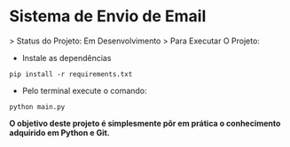 <h1>Sistema de Envio de Email</h1>
> Status do Projeto: Em Desenvolvimento
> Para Executar O Projeto:
<br />
<ul>
    <li>Instale as dependências</li>
</ul>


```
pip install -r requirements.txt
```

<ul>
    <li>Pelo terminal execute o comando:</li>
</ul>

```
python main.py
```

<p>
    <strong>O objetivo deste projeto é simplesmente pôr em prática o conhecimento adquirido em Python e Git.</strong>
</p>
